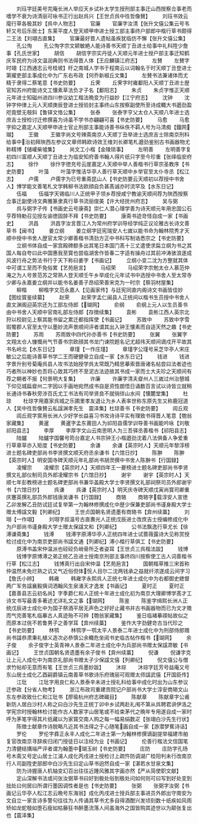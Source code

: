 <!-- { "loadSidebar": true } -->
　　刘珏字廷美号完庵长洲人举应天乡试补太学生授刑部主事迁山西按察佥事老而嗜学不衰为诗清丽可咏书正行出赵呉兴【王世贞呉中徃哲像賛】
　　刘珏书效云麾行草各极其妙【呉中人物志】
　　官廉
　　官廉字汝清【张升文僖公集云号韦轩又号后乐居士】东莱平度人登天顺甲申进士授工部主事终户部郎中楷行草书颇得二王法【刘翊古直集】
　　官廉最好晋人遗帖虽疾犹临仿不懈【张升文僖公集】
　　孔公恂
　　孔公恂字宗文颖敏絶人能诗善书天顺丁丑进士给事中礼科陞少詹事【孔氏世家】
　　胡信
　　胡信字宗实丹徒人天顺元年进士授户部主事迁知鹤庆军民府为诗文温润典则书法得晋人体【王应麟镇江府志】
　　左賛
　　左賛字时翊【江西通志云号桂坡】旴之南城人学书于程南云以词翰名于时天顺丁丑登进士第擢吏部主事成化中为广东右布政【何乔新椒丘文集】
　　左賛书法兼诸体而尤精于隶得二蔡笔意【书史防要】
　　丘霁
　　丘霁字时雍鄱阳人天顺丁丑进士歴官知苏州府能诗文工懐素草法负才子名【鄱阳志】
　　朱贞
　　朱贞字惟正天顺元年进士知磁州进四川参议幼工楷法晩变为行益妙【江宁府志】
　　沈钟
　　沈钟字仲律上元人天顺庚辰登进士授验封主事终山东按察副使所至诗成輙大书遒劲盈咫竟壁无攲斜【鲁铎文恪公集】
　　张泰
　　张泰字亨父太仓人天顺八年进士选庶吉士授检讨迁修撰喜为诗虽不学书亦翩翩可喜【书史防要】
　　马愈
　　马愈字抑之嘉定人天顺甲申进士官止刑部主事能诗善书纵佚不羁人号为马清痴【鐡网瑚】
　　王徽
　　王徽字尚文号辣斋南京人天顺丁丑举进士选庶吉士除南京刑科给事中治初拜陜西左参议文章师韩欧诗效王维刘长卿笔札遒劲鉴别古书画器物尤称精博【储巏柴墟集】
　　尚文工小楷【金陵琐事】
　　左明善
　　左明善字复初四川富顺人天顺丁丑进士为临安知府善书翰人得片纸只字至今珍重【张绎临安府志】
　　徐忭
　　徐忭字徳充号云崖嘉定人天顺中举人善楷书行草宗圣教序【书史防要】
　　叶藻
　　叶藻字惟洁华亭人善行草天顺中乡举官至太仆寺丞【松江志】
　　卢儒
　　卢儒字为巳号重斋昆山人【书史防要云天顺初以荐授中书舍人】博学能文善笔札文学韩柳书法欧顔自负甚髙诚亦时流罕及【水东日记】
　　伍福
　　伍福字天锡临川人正统甲子领乡荐授咸宁教谕天顺间荐为陜西按察佥事迁副使诗文典雅篆隶真行草书流丽俊美【许大经抚州府志】
　　吴与弼
　　呉与弼字子传【书画史云号康斋】崇仁人潜心理学善为诗天顺元年用忠国公石亨荐特勅召见授左谕徳固辞不拜【书史防要】
　　康斋书迹竒怪自成一家【书画史】
　　洪昌
　　洪昌字汝言晋江人为常州府学训导经学纯正议论雅古长诗文善草书【闽书】
　　姜立纲
　　姜立纲字廷宪瑞安人七嵗以能书命为翰林院秀才天顺中授中书舍人歴官太常少卿善楷书清劲方正中书科写制诰悉宗之【书史防要】
　　立纲书体自成一家宫殿碑额多出其笔日本国门髙十三丈遣使求扁立纲为书之其国人每自夸曰此中国惠我至寳也尝临湖舍作皆春二字适有操舟过其前冲涛骇浪遂成风波行舟之势法书行于天下称曰姜字【书画记】
　　立纲小变二沈为方整就其体中可谓工至而不免俗累【艺苑巵言】
　　马绍荣
　　马绍荣字宗勉太仓人慕范仲淹之为人号景范苏之常熟人登天顺壬午乡举成化元年试书中选授中书舍人至太常寺少卿与永嘉姜立纲并以能书名姜善子昂绍荣善宋克为一时宗【蔡羽材屋集】
　　柳楷
　　柳楷字文范永嘉人【见画家传】与廷宪同直内阁诗文书画皆佳妙【图绘寳鉴续纂】
　　赵荣
　　赵荣字孟仁闽县人正统间以楷书生员授中书舍人直文渊阁迎英宗还为工部左侍郎【瑚网】
　　俞纲
　　俞纲上元人以生员善书由中书舍人天顺中官南礼部左侍郎【存徴续集】
　　袁彬
　　袁彬江西人英宗北狩以校尉见上察其能书留之累迁都指挥使【书画记】
　　苏致中
　　苏致中字雪瑕蜀郡人官至太守以墨妙流声景顺间评者谓其出入钟王懐素而自适天然之趣【书史防要】
　　苏雨
　　苏雨致中四代孙亦善书【书史防要】
　　张翼
　　张翼字文翔太仓人慷慨尚气节善书宗欧顔其书龙门谏院题名记尤超伟天顺间谪戍开平故其书名岭北【水东日记】
　　章瑾【一作庄瑾】
　　章瑾字公瑾号采芝华亭人宋庄敏公之后能诗善草书学二王而硬健骨立自成一家【水东日记】
　　钱进
　　钱进字景升别号菊庵呉县人攻书法始授学呉太常既乃精思摹索晋唐诸名帖尝曰法者迹也巧者所以神妙也吾将心致其巧终不至泥古法迹故其书成一家而士大夫珍之天顺间有荐之朝者不报【何景明大复集】
　　许廉
　　许廉字清夫睂州人三嵗过州治憩城下仰见城扁睂州二字因以手画地宛然成书自是资性朗悟日诵数百言试以诗皆立就稍长通诗书春秋旁渉百氏尤工书法有司举贤良不就徜徉山水间【懐麓堂集】
　　杜琼
　　杜琼字用嘉家呉城之乐圃里孝友退让为乡人表率世称东原先生又称鹿冠道人【吴中徃哲像賛云私諡渊孝先生　震泽集】杜琼善书【书史防要】
　　闾丘观
　　闾丘观字賔用长洲人少好学长益喜习书攻诗诗平实有理致书得晋人笔意【匏翁家藏集】
　　黄暹
　　黄暹字孟东莆田人为祁阳县儒学训导善书画能吟咏【刘敬祁阳县志】
　　李厚
　　李厚字文山云南思明人为三吾驿丞善楷书【祁阳县志】
　　陆鑪
　　陆鑪字国馨号筠台嘉定人书宗钟王小楷遒劲沈着八法俱备人争爱重行草章草亦入矩度【书史防要】
　　余谦
　　余谦【英宗时人】天顺元年黎淳榜进士题名碑吏部尚书李贤撰文顺天府丞余谦书【六馆日抄】
　　陈翀
　　陈翀【英宗时人】明安国寺碑天顺元年礼部尚书胡濙撰中书舍人陈翀书【行国録】
　　凌耀宗
　　凌耀宗【英宗时人】天顺四年王一夔榜进士题名碑吏部尚书李贤撰文礼部仪制司员外郎凌耀宗书【六馆日抄】
　　谢宇
　　谢宇【英宗时人】天顺七年彭教榜进士题名碑吏部尚书兼华盖殿大学士李贤撰文礼部祠祭司员外郎谢宇书【六馆日抄】
　　呉谦
　　呉谦【英宗时人】明天庆寺碑天顺戊寅尚寳司卿重庆蹇英撰礼部员外郎钱唐吴谦书【行国録】
　　商辂
　　商辂字载淳安人宣徳乙卯发解乙丑防试廷试复举第一为翰林修撰成化中歴少保兼吏部尚书谨身殿大学士赠太傅諡文毅【列卿纪】
　　王世贞国朝名贤遗墨有商辂书【弇州续藁】
　　刘珝【一作翊】
　　刘珝字叔温号古直夀光人正统戊辰进士改庶吉士授编修成化中为户部尚书谨身殿大学士赠太保諡文和【列卿纪】
　　公书法飘逸行草尤长【徐溥谦斋集】
　　钱溥
　　钱溥字原溥华亭人正统四年进士试蔷薇露诗大见称赏授检讨成化中为南京吏部尚书諡文通【列卿纪】溥小楷行草俱工【书史防要】
　　原溥书盖宋仲温派也硁硁负峭骨所乏者姿耳【王世贞三呉楷法跋】
　　钱博
　　钱博字原博溥之弟正统乙丑进士授南京刑部主事终四川按察使工古人词善楷书行草【松江志】
　　钱博真行出自宋仲温【艺苑巵言】
　　国朝楷草推三宋首称仲温然未免烂熟之讥又气近俗但体恱人目尔二沈两钱承之益就纤浓遂成云间字习【詹氏小辨】
　　韩雍
　　韩雍字永熙呉人正统七年进士成化中为右都御史緫督两广军务諡襄毅摛词洒翰风生泉涌天才逸发【书画记】
　　夏时正
　　夏时正【嘉善县志云初名尚】字季爵仁和人正统十年进士成化初为南京大理卿博学髙才工诗文书写最善多著述尤详礼文之事【瑚网】
　　陈鉴
　　陈鉴字缉熙长洲人正统戊辰进士成化中为国子祭酒平居无声色之好好止藏书并古书画器物而已为文才赡而气完善笔札临摹古人真迹殆不可辨【匏翁家藏集】
　　鉴日临褚摹禊帖故似之而原本过佻不若鲁男子之善学耳【弇州续藁】
　　鉴作大字劲健竒古当代珍之【书史防要】
　　林鹗
　　林鹗字一鹗太平人景泰二年进士成化中为刑部侍郎赠尚书諡恭肃秉礼植义造次必恭慎公余輙危坐阅书史临古帖作楷书【瑚网】
　　余子俊
　　余子俊字士英青神人景泰二年进士成化中为兵部尚书赠太保諡肃敏【书画记】
　　王世贞国朝名贤遗墨有余子俊书【弇州续藁】
　　倪谦
　　倪谦字克让上元人成化中为南京礼部尚书赠太子少保諡文僖【列卿纪】
　　倪文僖公与僧求竹帖却无意而有笔【王世贞三呉墨妙跋】
　　沐琮
　　沐琮字廷芳号益庵又号东山居士成化乙酉嗣爵镇云南善草书歌诗乐府瑰丽可观赠太师諡武僖【开国臣传】
　　江玭
　　江玭字用良仁和人景泰辛未进士授礼科给事中成化时出为山东参议迁参政【分省人物考】
　　浙江布政司重建贡院记户部尚书大学士淳安商辂文山东左参政致仕仁和江玭书【廖瑜杭州府志碑碣目】
　　陈献章
　　陈献章字公甫新防人居白沙村人称之曰白沙先生正统丁卯中乡试两赴礼闱不第从呉聘君讲伊洛之学宪宗时授翰林检讨能作古人数家字山居笔或不给束茅代之晩年专用遂自成一家时呼为茅笔字得其片纸藏以为家寳交南人购之每一幅易绢数疋【张翊白沙先生行状】
　　陈徴士献章作诗脱略凡近其书法得之于心随笔画自成一家【游潜梦蕉诗话】
　　罗伦
　　罗伦字彞正永丰人成化二年进士第一为翰林修撰谪副提举福建市舶复官改南京寻辞疾归闭门授徒日以注经为业【书画记】
　　伦善行楷法文信国笔力清健结搆端严评者谓为翰墨中瑚玉树【书史防要】
　　庄防
　　庄防字孔旸号木斋又号定山居士江浦人成化丙戌进士授检讨上疏忤防调湖广桂阳判未行改南京行人司副陞吏部郎中白沙先生曰定山草书逈然自成一家【湛若水甘泉文集】
　　防为诗握唐人机轴变幻百出往往近踵风雅其字画亦然【严从简使职文献】
　　定山深解书法或问张汝弼草书曰好到极处俗到极处问如何则可曰写到好处变到拙处曰何居曰所谓行墨因调性者是也【书史防要】
　　张弼
　　张弼字汝弼【书画记云华亭人松江志云晩号东海翁】成化丙戌进士授兵部主事进员外郎出守南安为文自立一家言诗多警句往往为人传诵其草书尤多自得酒酣兴发顷刻数十纸疾如风雨矫如龙蛇攲如堕石瘦如枯藤狂书醉墨流落人间虽海外之国皆购其迹世以为颠张复出也【震泽集】
